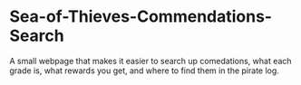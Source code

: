 # Sea-of-Thieves-Commendations-Search
A small webpage that makes it easier to search up comedations, what each grade is, what rewards you get, and where to find them in the pirate log.
